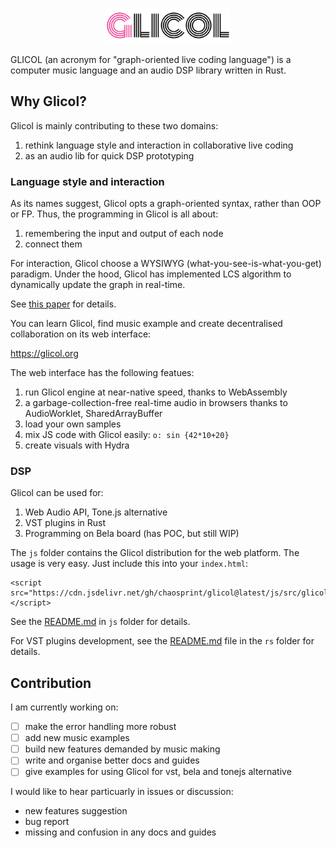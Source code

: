 <div align="center">
  <br />
  <p>
    <a href="https://glicol.org"><img src="./logo.png" width="200" /></a>
  </p>
</div>

GLICOL (an acronym for "graph-oriented live coding language") is a computer music language and an audio DSP library written in Rust.

## Why Glicol?
Glicol is mainly contributing to these two domains:

1. rethink language style and interaction in collaborative live coding
2. as an audio lib for quick DSP prototyping

### Language style and interaction

As its names suggest, Glicol opts a graph-oriented syntax, rather than OOP or FP.
Thus, the programming in Glicol is all about:
1. remembering the input and output of each node
2. connect them

For interaction, Glicol choose a WYSIWYG (what-you-see-is-what-you-get) paradigm. Under the hood, Glicol has implemented LCS algorithm to dynamically update the graph in real-time.

See [this paper](https://webaudioconf2021.com/wp-content/uploads/2021/06/Glicol_WAC_paper.pdf) for details.

You can learn Glicol, find music example and create decentralised collaboration on its web interface:

https://glicol.org

The web interface has the following featues:
1. run Glicol engine at near-native speed, thanks to WebAssembly
2. a garbage-collection-free real-time audio in browsers thanks to AudioWorklet, SharedArrayBuffer
3. load your own samples
4. mix JS code with Glicol easily: `o: sin {42*10+20}`
5. create visuals with Hydra

### DSP

Glicol can be used for:

1. Web Audio API, Tone.js alternative
2. VST plugins in Rust
3. Programming on Bela board (has POC, but still WIP)

The `js` folder contains the Glicol distribution for the web platform.
The usage is very easy. Just include this into your `index.html`:
```
<script src="https://cdn.jsdelivr.net/gh/chaosprint/glicol@latest/js/src/glicol.js"></script>
```

See the [README.md](./js/README.md) in `js` folder for details.

For VST plugins development, see the [README.md](./rs/README.md) file in the `rs` folder for details.

## Contribution

I am currently working on:
- [ ] make the error handling more robust
- [ ] add new music examples
- [ ] build new features demanded by music making
- [ ] write and organise better docs and guides
- [ ] give examples for using Glicol for vst, bela and tonejs alternative

I would like to hear particuarly in issues or discussion:
- new features suggestion
- bug report
- missing and confusion in any docs and guides